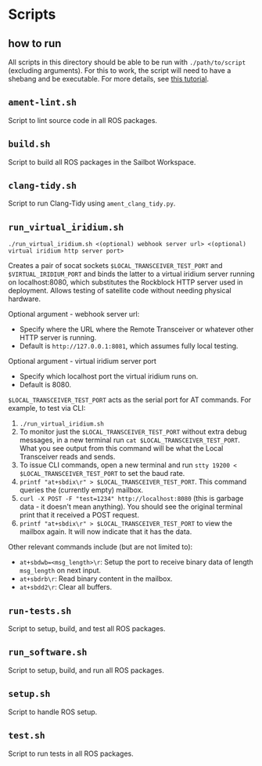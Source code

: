 # Scripts

## how to run

All scripts in this directory should be able to be run with `./path/to/script` (excluding arguments).
For this to work, the script will need to have a shebang and be executable.
For more details, see [this tutorial](https://linuxize.com/post/bash-shebang/).

## `ament-lint.sh`

Script to lint source code in all ROS packages.

## `build.sh`

Script to build all ROS packages in the Sailbot Workspace.

## `clang-tidy.sh`

Script to run Clang-Tidy using `ament_clang_tidy.py`.

## `run_virtual_iridium.sh`

```shell
./run_virtual_iridium.sh <(optional) webhook server url> <(optional) virtual iridium http server port>
```

Creates a pair of socat sockets `$LOCAL_TRANSCEIVER_TEST_PORT` and `$VIRTUAL_IRIDIUM_PORT` and binds the latter to a
virtual iridium server running on localhost:8080, which substitutes the Rockblock HTTP server used in deployment.
Allows testing of satellite code without needing physical hardware.

Optional argument - webhook server url:

- Specify where the URL where the Remote Transceiver or whatever other HTTP server is running.
- Default is `http://127.0.0.1:8081`, which assumes fully local testing.

Optional argument - virtual iridium server port

- Specify which localhost port the virtual iridium runs on.
- Default is 8080.

`$LOCAL_TRANSCEIVER_TEST_PORT` acts as the serial port for AT commands. For example, to test via CLI:

1. `./run_virtual_iridium.sh`
2. To monitor just the `$LOCAL_TRANSCEIVER_TEST_PORT` without extra debug messages, in a new terminal run
    `cat $LOCAL_TRANSCEIVER_TEST_PORT`. What you see output from this command will be what the Local Transceiver reads
    and sends.
3. To issue CLI commands, open a new terminal and run `stty 19200 < $LOCAL_TRANSCEIVER_TEST_PORT` to set the baud rate.
4. `printf "at+sbdix\r" > $LOCAL_TRANSCEIVER_TEST_PORT`. This command queries the (currently empty) mailbox.
5. `curl -X POST -F "test=1234" http://localhost:8080` (this is garbage data - it doesn't mean
    anything). You should see the original terminal print that it received a POST request.
6. `printf "at+sbdix\r" > $LOCAL_TRANSCEIVER_TEST_PORT` to view the mailbox again. It will now indicate that it has the
    data.

Other relevant commands include (but are not limited to):

- `at+sbdwb=<msg_length>\r`: Setup the port to receive binary data of length `msg_length` on next input.
- `at+sbdrb\r`: Read binary content in the mailbox.
- `at+sbdd2\r`: Clear all buffers.

## `run-tests.sh`

Script to setup, build, and test all ROS packages.

## `run_software.sh`

Script to setup, build, and run all ROS packages.

## `setup.sh`

Script to handle ROS setup.

## `test.sh`

Script to run tests in all ROS packages.
